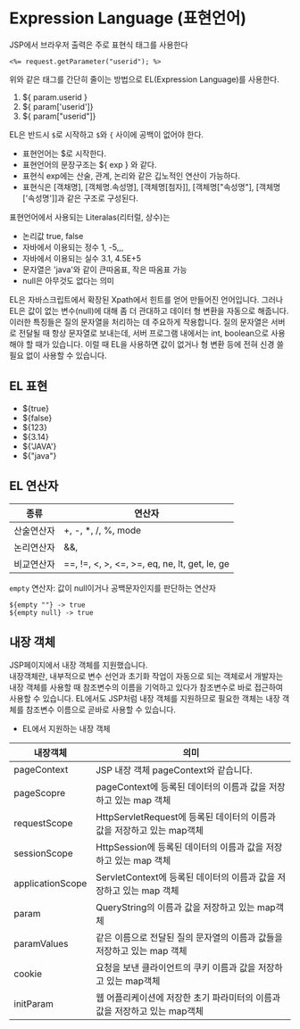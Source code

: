 # Expression Language (표현언어)

JSP에서 브라우저 출력은 주로 표현식 태그를 사용한다

```
<%= request.getParameter("userid"); %>
```

위와 같은 태그를 간단히 줄이는 방법으로 EL(Expression Language)를 사용한다.

1. ${ param.userid }
2. ${ param['userid']}
3. ${ param["userid"]}

EL은 반드시 `$`로 시작하고 `$`와 `{` 사이에 공백이 없어야 한다.

* 표현언어는 $로 시작한다.
* 표현언어의 문장구조는 ${ exp } 와 같다.
* 표현식 exp에는 산술, 관계, 논리와 같은 깁노적인 연산이 가능하다.
* 표현식은 [객채명], [객체명.속성명], [객체명[첨자]], [객체명["속성명"], [객체명['속성명']]과 같은 구조로 구성된다.

표현언어에서 사용되는 Literalas(리터럴, 상수)는

* 논리값 true, false
* 자바에서 이용되는 정수 1, -5,,,
* 자바에서 이용되는 실수 3.1, 4.5E+5
* 문자열은 'java'와 같이 큰따옴표, 작은 따옴표 가능
* null은 아무것도 없다는 의미

EL은 자바스크립트에서 확장된 Xpath에서 힌트를 얻어 만들어진 언어입니다. 그러나 EL은 값이 없는 변수(null)에 대해 좀 더 관대하고 데이터 형 변환을 자동으로 해줍니다. 이러한 특징들은 질의 문자열을 처리하는 데 주요하게 작용합니다. 질의 문자열은 서버로 전달될 때 항상 문자열로 보내는데, 서버 프로그램 내에서는 int, boolean으로 사용해야 할 때가 있습니다. 이럴 때 EL을 사용하면 값이 없거나 형 변환 등에 전혀 신경 쓸 필요 없이 사용할 수 있습니다.

## EL 표현

* ${true}
* ${false}
* ${123}
* ${3.14}
* ${'JAVA'}
* ${"java"}

## EL 연산자

|종류|연산자|
|---|---|
|산술연산자|+, -, *, /, %, mode|
|논리연산자|&&, ||, !, and, or, not|
|비교연산자|==, !=, <, >, <=, >=, eq, ne, lt, get, le, ge|

`empty` 연산자: 값이 null이거나 공백문자인지를 판단하는 연산자

```
${empty ""} -> true
${empty null} -> true
```

## 내장 객체

JSP페이지에서 내장 객체를 지원했습니다.<br>
내장객체란, 내부적으로 변수 선언과 초기화 작업이 자동으로 되는 객체로서 개발자는 내장 객체를 사용할 때 참조변수의 이름을 기억하고 있다가 참조변수로 바로 접근하여 사용할 수 있습니다. EL에서도 JSP처럼 내장 객체를 지원하므로 필요한 객체는 내장 객체를 참조변수 이름으로 곧바로 사용할 수 있습니다.

* EL에서 지원하는 내장 객체

|내장객체|의미|
|---|---|
|pageContext|JSP 내장 객체 pageContext와 같습니다.|
|pageScopre|pageContext에 등록된 데이터의 이름과 값을 저장하고 있는 map 객체|
|requestScope|HttpServletRequest에 등록된 데이터의 이름과 값을 저장하고 있는 map객체|
|sessionScope|HttpSession에 등록된 데이터의 이름과 값을 저장하고 있는 map 객체|
|applicationScope|ServletContext에 등록된 데이터의 이름과 값을 저장하고 있는 map 객체|
|param|QueryString의 이름과 값을 저장하고 있는 map객체|
|paramValues|같은 이름으로 전달된 질의 문자열의 이름과 값들을 저장하고 있는 map 객체|
|cookie|요청을 보낸 클라이언트의 쿠키 이름과 값을 저장하고 있는 map객체|
|initParam|웹 어플리케이션에 저장한 초기 파라미터의 이름과 값을 저장하고 있는 map객체|
